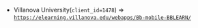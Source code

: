  - Villanova University(`client_id=1478`) => [`https://elearning.villanova.edu/webapps/Bb-mobile-BBLEARN/`](https://elearning.villanova.edu/webapps/Bb-mobile-BBLEARN/)
